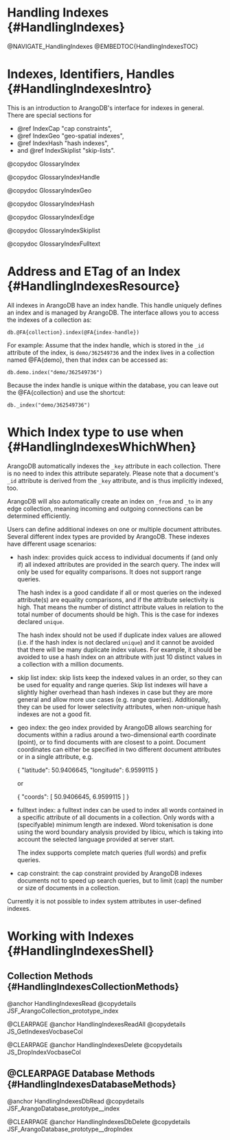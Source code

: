 Handling Indexes {#HandlingIndexes}
===================================

@NAVIGATE_HandlingIndexes
@EMBEDTOC{HandlingIndexesTOC}

Indexes, Identifiers, Handles {#HandlingIndexesIntro}
=====================================================

This is an introduction to ArangoDB's interface for indexes in general.  
There are special sections for 

- @ref IndexCap "cap constraints", 
- @ref IndexGeo "geo-spatial indexes",
- @ref IndexHash "hash indexes",
- and @ref IndexSkiplist "skip-lists".

@copydoc GlossaryIndex

@copydoc GlossaryIndexHandle

@copydoc GlossaryIndexGeo

@copydoc GlossaryIndexHash

@copydoc GlossaryIndexEdge

@copydoc GlossaryIndexSkiplist

@copydoc GlossaryIndexFulltext

Address and ETag of an Index {#HandlingIndexesResource}
=======================================================

All indexes in ArangoDB have an index handle. This handle uniquely defines an
index and is managed by ArangoDB. The interface allows you to access the indexes
of a collection as:

    db.@FA{collection}.index(@FA{index-handle})

For example: Assume that the index handle, which is stored in the `_id`
attribute of the index, is `demo/362549736` and the index lives in a collection
named @FA{demo}, then that index can be accessed as:

    db.demo.index("demo/362549736")

Because the index handle is unique within the database, you can leave out the
@FA{collection} and use the shortcut:

    db._index("demo/362549736")

Which Index type to use when {#HandlingIndexesWhichWhen}
========================================================

ArangoDB automatically indexes the `_key` attribute in each collection. There
is no need to index this attribute separately. Please note that a document's
`_id` attribute is derived from the `_key` attribute, and is thus implicitly
indexed, too.

ArangoDB will also automatically create an index on `_from` and `_to` in any
edge collection, meaning incoming and outgoing connections can be determined
efficiently.

Users can define additional indexes on one or multiple document attributes.
Several different index types are provided by ArangoDB. These indexes have
different usage scenarios:

- hash index: provides quick access to individual documents if (and only if)
  all indexed attributes are provided in the search query. The index will only
  be used for equality comparisons. It does not support range queries.

  The hash index is a good candidate if all or most queries on the indexed
  attribute(s) are equality comparisons, and if the attribute selectivity is
  high. That means the number of distinct attribute values in relation to the 
  total number of documents should be high. This is the case for indexes
  declared `unique`. 

  The hash index should not be used if duplicate index values are allowed 
  (i.e. if the hash index is not declared `unique`) and it cannot be avoided
  that there will be many duplicate index values. For example, it should be
  avoided to use a hash index on an attribute with just 10 distinct values in a 
  collection with a million documents.

- skip list index: skip lists keep the indexed values in an order, so they can
  be used for equality and range queries. Skip list indexes will have a slightly
  higher overhead than hash indexes in case but they are more general and
  allow more use cases (e.g. range queries). Additionally, they can be used
  for lower selectivity attributes, when non-unique hash indexes are not a
  good fit.

- geo index: the geo index provided by ArangoDB allows searching for documents
  within a radius around a two-dimensional earth coordinate (point), or to
  find documents with are closest to a point. Document coordinates can either 
  be specified in two different document attributes or in a single attribute, e.g.

    { "latitude": 50.9406645, "longitude": 6.9599115 }

  or

    { "coords": [ 50.9406645, 6.9599115 ] }

- fulltext index: a fulltext index can be used to index all words contained in 
  a specific attribute of all documents in a collection. Only words with a 
  (specifyable) minimum length are indexed. Word tokenisation is done using 
  the word boundary analysis provided by libicu, which is taking into account 
  the selected language provided at server start.

  The index supports complete match queries (full words) and prefix queries.

- cap constraint: the cap constraint provided by ArangoDB indexes documents
  not to speed up search queries, but to limit (cap) the number or size of
  documents in a collection.

Currently it is not possible to index system attributes in user-defined indexes.

Working with Indexes {#HandlingIndexesShell}
============================================

Collection Methods {#HandlingIndexesCollectionMethods}
------------------------------------------------------

@anchor HandlingIndexesRead
@copydetails JSF_ArangoCollection_prototype_index

@CLEARPAGE
@anchor HandlingIndexesReadAll
@copydetails JS_GetIndexesVocbaseCol

@CLEARPAGE
@anchor HandlingIndexesDelete
@copydetails JS_DropIndexVocbaseCol

@CLEARPAGE
Database Methods {#HandlingIndexesDatabaseMethods}
--------------------------------------------------

@anchor HandlingIndexesDbRead
@copydetails JSF_ArangoDatabase_prototype__index

@CLEARPAGE
@anchor HandlingIndexesDbDelete
@copydetails JSF_ArangoDatabase_prototype__dropIndex

